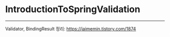 # IntroductionToSpringValidation
---
Validator, BindingResult 정리: https://jaimemin.tistory.com/1874
